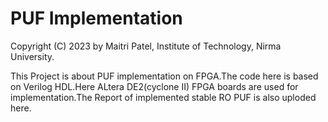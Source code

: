 # PUF Implementation
Copyright (C) 2023 by Maitri Patel, Institute of Technology, Nirma University.

This Project is about PUF implementation on FPGA.The code here is based on Verilog HDL.Here ALtera DE2(cyclone II) FPGA boards are used for implementation.The Report of implemented stable RO PUF is also uploded here.
